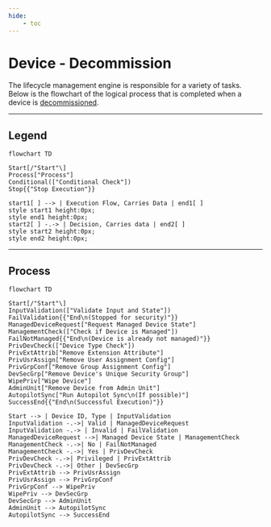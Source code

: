 ```yaml
---
hide:
    - toc
---
```

# Device - Decommission

The lifecycle management engine is responsible for a variety of tasks. Below is the flowchart of the logical process that is completed when a device is [decommissioned](../../../Getting-Started/Usage-Guide/Lifecycle-Management/Device/1-Decommission.md).

---

## Legend

``` mermaid
flowchart TD

Start[/"Start"\]
Process["Process"]
Conditional(["Conditional Check"])
Stop{{"Stop Execution"}}

start1[ ] --> | Execution Flow, Carries Data | end1[ ]
style start1 height:0px;
style end1 height:0px;
start2[ ] -.-> | Decision, Carries data | end2[ ]
style start2 height:0px;
style end2 height:0px;
```

---

## Process

``` mermaid
flowchart TD

Start[/"Start"\]
InputValidation(["Validate Input and State"])
FailValidation{{"End\n(Stopped for security)"}}
ManagedDeviceRequest["Request Managed Device State"]
ManagementCheck(["Check if Device is Managed"])
FailNotManaged{{"End\n(Device is already not managed)"}}
PrivDevCheck(["Device Type Check"])
PrivExtAttrib["Remove Extension Attribute"]
PrivUsrAssign["Remove User Assignment Config"]
PrivGrpConf["Remove Group Assignment Config"]
DevSecGrp["Remove Device's Unique Security Group"]
WipePriv["Wipe Device"]
AdminUnit["Remove Device from Admin Unit"]
AutopilotSync["Run Autopilot Sync\n(If possible)"]
SuccessEnd{{"End\n(Successful Execution)"}}

Start --> | Device ID, Type | InputValidation
InputValidation -.->| Valid | ManagedDeviceRequest
InputValidation -.-> | Invalid | FailValidation
ManagedDeviceRequest -->| Managed Device State | ManagementCheck
ManagementCheck -.->| No | FailNotManaged
ManagementCheck -.->| Yes | PrivDevCheck
PrivDevCheck -.->| Privileged | PrivExtAttrib
PrivDevCheck -.->| Other | DevSecGrp
PrivExtAttrib --> PrivUsrAssign
PrivUsrAssign --> PrivGrpConf
PrivGrpConf --> WipePriv
WipePriv --> DevSecGrp
DevSecGrp --> AdminUnit
AdminUnit --> AutopilotSync
AutopilotSync --> SuccessEnd
```
